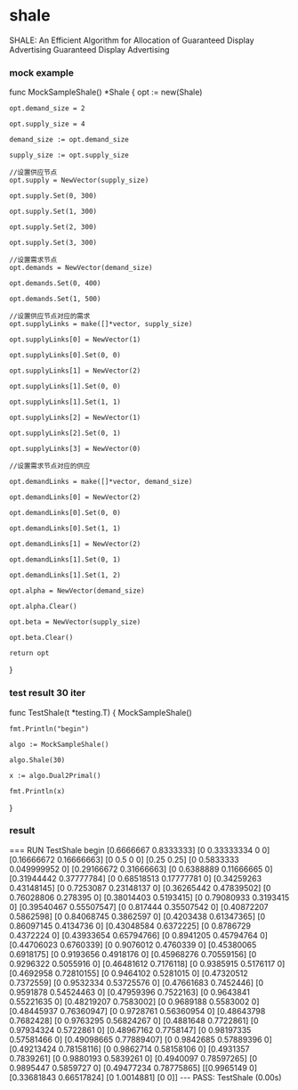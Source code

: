 # shale
SHALE: An Efficient Algorithm for Allocation of Guaranteed Display Advertising Guaranteed Display Advertising

### mock example
func MockSampleShale() *Shale {
	opt := new(Shale)

	opt.demand_size = 2

	opt.supply_size = 4

	demand_size := opt.demand_size

	supply_size := opt.supply_size

	//设置供应节点
	opt.supply = NewVector(supply_size)

	opt.supply.Set(0, 300)

	opt.supply.Set(1, 300)

	opt.supply.Set(2, 300)

	opt.supply.Set(3, 300)

	//设置需求节点
	opt.demands = NewVector(demand_size)

	opt.demands.Set(0, 400)

	opt.demands.Set(1, 500)

	//设置供应节点对应的需求
	opt.supplyLinks = make([]*vector, supply_size)

	opt.supplyLinks[0] = NewVector(1)

	opt.supplyLinks[0].Set(0, 0)

	opt.supplyLinks[1] = NewVector(2)

	opt.supplyLinks[1].Set(0, 0)

	opt.supplyLinks[1].Set(1, 1)

	opt.supplyLinks[2] = NewVector(1)

	opt.supplyLinks[2].Set(0, 1)

	opt.supplyLinks[3] = NewVector(0)

	//设置需求节点对应的供应

	opt.demandLinks = make([]*vector, demand_size)

	opt.demandLinks[0] = NewVector(2)

	opt.demandLinks[0].Set(0, 0)

	opt.demandLinks[0].Set(1, 1)

	opt.demandLinks[1] = NewVector(2)

	opt.demandLinks[1].Set(0, 1)

	opt.demandLinks[1].Set(1, 2)

	opt.alpha = NewVector(demand_size)

	opt.alpha.Clear()

	opt.beta = NewVector(supply_size)

	opt.beta.Clear()

	return opt

}

### test result 30 iter

func TestShale(t *testing.T) {
	MockSampleShale()

	fmt.Println("begin")

	algo := MockSampleShale()

	algo.Shale(30)

	x := algo.Dual2Primal()

	fmt.Println(x)
}


### result

=== RUN   TestShale
begin
[0.6666667 0.8333333]
[0 0.33333334 0 0]
[0.16666672 0.16666663]
[0 0.5 0 0]
[0.25 0.25]
[0 0.5833333 0.049999952 0]
[0.29166672 0.31666663]
[0 0.6388889 0.11666665 0]
[0.31944442 0.37777784]
[0 0.68518513 0.17777781 0]
[0.34259263 0.43148145]
[0 0.7253087 0.23148137 0]
[0.36265442 0.47839502]
[0 0.76028806 0.278395 0]
[0.38014403 0.5193415]
[0 0.79080933 0.3193415 0]
[0.39540467 0.55507547]
[0 0.817444 0.35507542 0]
[0.40872207 0.5862598]
[0 0.84068745 0.3862597 0]
[0.4203438 0.61347365]
[0 0.86097145 0.4134736 0]
[0.43048584 0.6372225]
[0 0.8786729 0.4372224 0]
[0.43933654 0.65794766]
[0 0.8941205 0.45794764 0]
[0.44706023 0.6760339]
[0 0.9076012 0.4760339 0]
[0.45380065 0.6918175]
[0 0.9193656 0.4918176 0]
[0.45968276 0.70559156]
[0 0.9296322 0.5055916 0]
[0.46481612 0.7176118]
[0 0.9385915 0.5176117 0]
[0.4692958 0.72810155]
[0 0.9464102 0.5281015 0]
[0.47320512 0.7372559]
[0 0.9532334 0.53725576 0]
[0.47661683 0.7452446]
[0 0.9591878 0.54524463 0]
[0.47959396 0.7522163]
[0 0.9643841 0.55221635 0]
[0.48219207 0.7583002]
[0 0.9689188 0.5583002 0]
[0.48445937 0.76360947]
[0 0.9728761 0.56360954 0]
[0.48643798 0.7682428]
[0 0.9763295 0.56824267 0]
[0.4881648 0.7722861]
[0 0.97934324 0.5722861 0]
[0.48967162 0.7758147]
[0 0.98197335 0.57581466 0]
[0.49098665 0.77889407]
[0 0.9842685 0.57889396 0]
[0.49213424 0.78158116]
[0 0.9862714 0.58158106 0]
[0.4931357 0.7839261]
[0 0.9880193 0.5839261 0]
[0.4940097 0.78597265]
[0 0.9895447 0.5859727 0]
[0.49477234 0.78775865]
[[0.9965149 0] [0.33681843 0.66517824] [0 1.0014881] [0 0]]
--- PASS: TestShale (0.00s)

